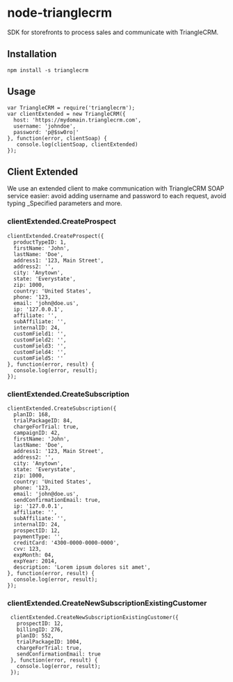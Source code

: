 node-trianglecrm
================

SDK for storefronts to process sales and communicate with TriangleCRM.

## Installation ##

    npm install -s trianglecrm

## Usage ##

    var TriangleCRM = require('trianglecrm');
    var clientExtended = new TriangleCRM({
      host: 'https://mydomain.trianglecrm.com',
      username: 'johndoe',
      password: 'p@$sw0ro|'
    }, function(error, clientSoap) {
       console.log(clientSoap, clientExtended)
    });

## Client Extended ##

We use an extended client to make communication with TriangleCRM SOAP service easier: avoid adding username and password to each request, avoid typing _Specified parameters and more.

### clientExtended.CreateProspect ###

    clientExtended.CreateProspect({
      productTypeID: 1,
      firstName: 'John',
      lastName: 'Doe',
      address1: '123, Main Street',
      address2: '',
      city: 'Anytown',
      state: 'Everystate',
      zip: 1000,
      country: 'United States',
      phone: '123,
      email: 'john@doe.us',
      ip: '127.0.0.1',
      affiliate: '',
      subAffiliate: '',
      internalID: 24,
      customField1: '',
      customField2: '',
      customField3: '',
      customField4: '',
      customField5: ''
    }, function(error, result) {
      console.log(error, result);
    });

### clientExtended.CreateSubscription ###

    clientExtended.CreateSubscription({
      planID: 168,
      trialPackageID: 84,
      chargeForTrial: true,
      campaignID: 42,
      firstName: 'John',
      lastName: 'Doe',
      address1: '123, Main Street',
      address2: '',
      city: 'Anytown',
      state: 'Everystate',
      zip: 1000,
      country: 'United States',
      phone: '123,
      email: 'john@doe.us',
      sendConfirmationEmail: true,
      ip: '127.0.0.1',
      affiliate: '',
      subAffiliate: '',
      internalID: 24,
      prospectID: 12,
      paymentType: '',
      creditCard: '4300-0000-0000-0000',
      cvv: 123,
      expMonth: 04,
      expYear: 2014,
      description: 'Lorem ipsum dolores sit amet',
    }, function(error, result) {
      console.log(error, result);
    });

### clientExtended.CreateNewSubscriptionExistingCustomer ###

     clientExtended.CreateNewSubscriptionExistingCustomer({
       prospectID: 12,
       billingID: 276,
       planID: 552,
       trialPackageID: 1004,
       chargeForTrial: true,
       sendConfirmationEmail: true
     }, function(error, result) {
       console.log(error, result);
     });
